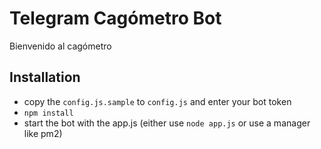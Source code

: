 # Telegram Cagómetro Bot
Bienvenido al cagómetro

## Installation
- copy the `config.js.sample` to `config.js` and enter your bot token
- `npm install`
- start the bot with the app.js (either use `node app.js` or use a manager like pm2)

